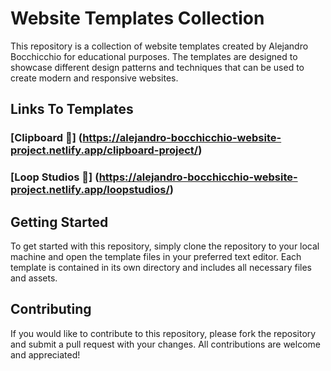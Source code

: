 # Website Templates Collection

This repository is a collection of website templates created by Alejandro Bocchicchio for educational purposes. The templates are designed to showcase different design patterns and techniques that can be used to create modern and responsive websites.

## Links To Templates

### [Clipboard 🔗] (https://alejandro-bocchicchio-website-project.netlify.app/clipboard-project/)

### [Loop Studios 🔗] (https://alejandro-bocchicchio-website-project.netlify.app/loopstudios/)

## Getting Started

To get started with this repository, simply clone the repository to your local machine and open the template files in your preferred text editor. Each template is contained in its own directory and includes all necessary files and assets.

## Contributing

If you would like to contribute to this repository, please fork the repository and submit a pull request with your changes. All contributions are welcome and appreciated!
